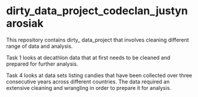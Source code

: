 # dirty_data_project_codeclan_justynarosiak

This repository contains dirty_ data_project that involves cleaning different range of data and analysis.

Task 1  looks at decathlon data that at first needs to be cleaned and prepared for further analysis.

Task 4 looks at data sets listing candies that have been collected over three consecutive years across different countries. The data required an extensive cleaning and wrangling in order to prepare it for analysis.
